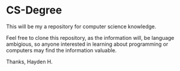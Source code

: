 # CS-Degree
This will be my a repository for computer science knowledge.

Feel free to clone this repository, as the information will, be language 
ambigious, so anyone interested in learning about programming or computers 
may find the information valuable. 

Thanks, 
Hayden H. 
